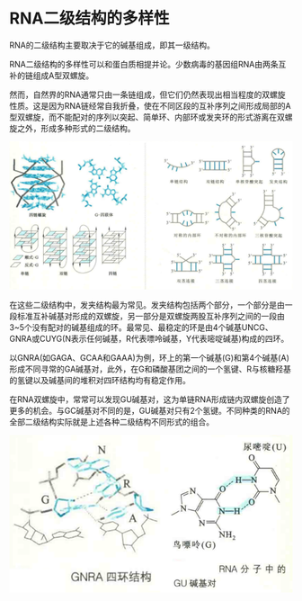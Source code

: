 # RNA二级结构的多样性

RNA的二级结构主要取决于它的碱基组成，即其一级结构。

RNA二级结构的多样性可以和蛋白质相提并论。少数病毒的基因组RNA由两条互补的链组成A型双螺旋。

然而，自然界的RNA通常只由一条链组成，但它们仍然表现出相当程度的双螺旋性质。这是因为RNA链经常自我折叠，使在不同区段的互补序列之间形成局部的A型双螺旋，而不能配对的序列以突起、简单环、内部环或发夹环的形式游离在双螺旋之外，形成多种形式的二级结构。

![](1.1.png)

在这些二级结构中，发夹结构最为常见。发夹结构包括两个部分，一个部分是由一段标准互补碱基对形成的双螺旋，另一部分是双螺旋两股互补序列之间的一段由3~5个没有配对的碱基组成的环。最常见、最稳定的环是由4个碱基UNCG、GNRA或CUYG(N表示任何碱基，R代表嘌呤碱基，Y代表嘧啶碱基)构成的四环。

以GNRA(如GAGA、GCAA和GAAA)为例，环上的第一个碱基(G)和第4个碱基(A)形成不同寻常的GA碱基对，此外，在G和磷酸基团之间的一个氢键、R与核糖羟基的氢键以及碱基间的堆积对四环结构均有稳定作用。

在RNA双螺旋中，常常可以发现GU碱基对，这为单链RNA形成链内双螺旋创造了更多的机会。与GC碱基对不同的是，GU碱基对只有2个氢键。不同种类的RNA的全部二级结构实际就是上述各种二级结构不同形式的组合。

![](1.2.png)